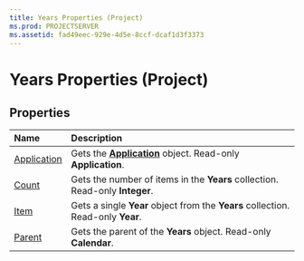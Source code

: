 ```yaml
---
title: Years Properties (Project)
ms.prod: PROJECTSERVER
ms.assetid: fad49eec-929e-4d5e-8ccf-dcaf1d3f3373
---
```



# Years Properties (Project)

## Properties



|**Name**|**Description**|
|:-----|:-----|
|[Application](years-application-property-project.md)|Gets the  **[Application](application-object-project.md)** object. Read-only **Application**.|
|[Count](years-count-property-project.md)|Gets the number of items in the  **Years** collection. Read-only **Integer**.|
|[Item](years-item-property-project.md)|Gets a single  **Year** object from the **Years** collection. Read-only **Year**.|
|[Parent](years-parent-property-project.md)|Gets the parent of the  **Years** object. Read-only **Calendar**.|

